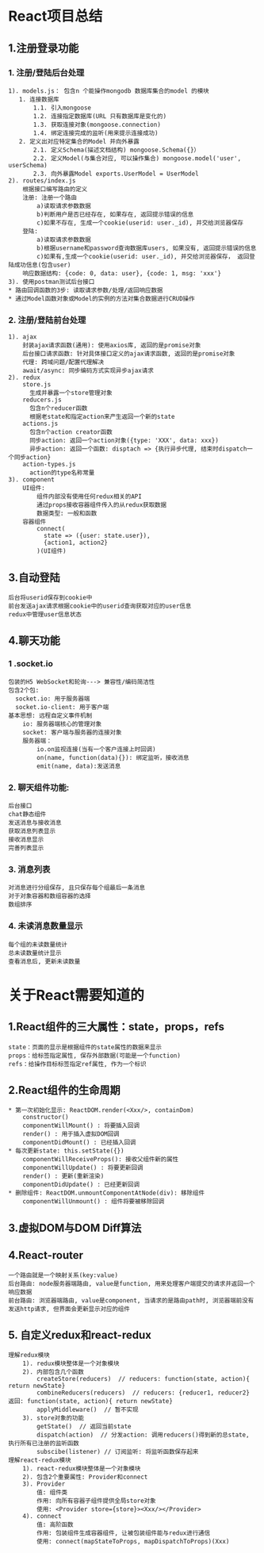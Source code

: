 # React项目总结
## 1.注册登录功能
### 1. 注册/登陆后台处理
    1). models.js： 包含n 个能操作mongodb 数据库集合的model 的模块
       1. 连接数据库
           1.1. 引入mongoose
           1.2. 连接指定数据库(URL 只有数据库是变化的)
           1.3. 获取连接对象(mongoose.connection)
           1.4. 绑定连接完成的监听(用来提示连接成功)
       2. 定义出对应特定集合的Model 并向外暴露
           2.1. 定义Schema(描述文档结构) mongoose.Schema({}）
           2.2. 定义Model(与集合对应, 可以操作集合) mongoose.model('user', userSchema)
           2.3. 向外暴露Model exports.UserModel = UserModel
    2). routes/index.js
        根据接口编写路由的定义
        注册: 注册一个路由
            a)读取请求参数数据
            b)判断用户是否已经存在, 如果存在, 返回提示错误的信息
            c)如果不存在, 生成一个cookie(userid: user._id), 并交给浏览器保存
        登陆:
        	a)读取请求参数数据
            b)根据username和password查询数据库users, 如果没有, 返回提示错误的信息
            c)如果有,生成一个cookie(userid: user._id), 并交给浏览器保存， 返回登陆成功信息(包含user)
        响应数据结构: {code: 0, data: user}, {code: 1, msg: 'xxx'}
    3). 使用postman测试后台接口
    * 路由回调函数的3步: 读取请求参数/处理/返回响应数据
    * 通过Model函数对象或Model的实例的方法对集合数据进行CRUD操作 

### 2. 注册/登陆前台处理
    1). ajax
        封装ajax请求函数(通用): 使用axios库, 返回的是promise对象
        后台接口请求函数: 针对具体接口定义的ajax请求函数, 返回的是promise对象
        代理: 跨域问题/配置代理解决
        await/async: 同步编码方式实现异步ajax请求 
    2). redux
        store.js
          生成并暴露一个store管理对象
        reducers.js
          包含n个reducer函数
          根据老state和指定action来产生返回一个新的state
        actions.js
          包含n个action creator函数
          同步action: 返回一个action对象({type: 'XXX', data: xxx})
          异步action: 返回一个函数: disptach => {执行异步代理, 结束时dispatch一个同步action}
        action-types.js
          action的type名称常量
    3). component
        UI组件: 
            组件内部没有使用任何redux相关的API
            通过props接收容器组件传入的从redux获取数据
            数据类型: 一般和函数
        容器组件
            connect(
              state => ({user: state.user}),
              {action1, action2}
            )(UI组件)
## 3.自动登陆
    后台将userid保存到cookie中
    前台发送ajax请求根据cookie中的userid查询获取对应的user信息
    redux中管理user信息状态

## 4.聊天功能
### 1 .socket.io
    包装的H5 WebSocket和轮询---> 兼容性/编码简洁性
    包含2个包:
      socket.io: 用于服务器端
      socket.io-client: 用于客户端
    基本思想: 远程自定义事件机制
    	io: 服务器端核心的管理对象
        socket: 客户端与服务器的连接对象
    	服务器端：
    		io.on监视连接(当有一个客户连接上时回调)
        	on(name, function(data){}): 绑定监听，接收消息
       		emit(name, data):发送消息
### 2. 聊天组件功能:
    后台接口
    chat静态组件
    发送消息与接收消息
    获取消息列表显示
    接收消息显示
    完善列表显示
### 3. 消息列表
    对消息进行分组保存, 且只保存每个组最后一条消息
    对于对象容器和数组容器的选择
    数组排序

### 4. 未读消息数量显示 
    每个组的未读数量统计
    总未读数量统计显示
    查看消息后, 更新未读数量

# 关于React需要知道的
## 1.React组件的三大属性：state，props，refs
	state：页面的显示是根据组件的state属性的数据来显示
	props：给标签指定属性, 保存外部数据(可能是一个function)
	refs：给操作目标标签指定ref属性, 作为一个标识
## 2.React组件的生命周期
	* 第一次初始化显示: ReactDOM.render(<Xxx/>, containDom)
		constructor()
		componentWillMount() : 将要插入回调
		render() : 用于插入虚拟DOM回调
		componentDidMount() : 已经插入回调
	* 每次更新state: this.setState({})
	    componentWillReceiveProps(): 接收父组件新的属性
	    componentWillUpdate() : 将要更新回调
	    render() : 更新(重新渲染)
	    componentDidUpdate() : 已经更新回调
	* 删除组件: ReactDOM.unmountComponentAtNode(div): 移除组件
		componentWillUnmount() : 组件将要被移除回调
## 3.虚拟DOM与DOM Diff算法
## 4.React-router
	一个路由就是一个映射关系(key:value)
	后台路由: node服务器端路由, value是function, 用来处理客户端提交的请求并返回一个响应数据
	前台路由: 浏览器端路由, value是component, 当请求的是路由path时, 浏览器端前没有发送http请求, 但界面会更新显示对应的组件 
## 5. 自定义redux和react-redux
	理解redux模块
	    1). redux模块整体是一个对象模块
	    2). 内部包含几个函数
	        createStore(reducers)  // reducers: function(state, action){ return newState}
	        combineReducers(reducers)  // reducers: {reducer1, reducer2}  返回: function(state, action){ return newState}
	        applyMiddleware()  // 暂不实现
	    3). store对象的功能
	        getState()  // 返回当前state
	        dispatch(action)  // 分发action: 调用reducers()得到新的总state, 执行所有已注册的监听函数
	        subscibe(listener) // 订阅监听: 将监听函数保存起来
	理解react-redux模块
		1). react-redux模块整体是一个对象模块
		2). 包含2个重要属性: Provider和connect
		3). Provider
			值: 组件类
			作用: 向所有容器子组件提供全局store对象
			使用: <Provider store={store}><Xxx/></Provider>
		4). connect
			值: 高阶函数
			作用: 包装组件生成容器组件, 让被包装组件能与redux进行通信
			使用: connect(mapStateToProps, mapDispatchToProps)(Xxx)